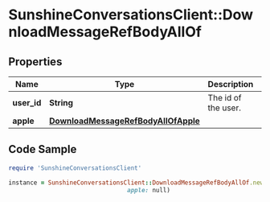 # SunshineConversationsClient::DownloadMessageRefBodyAllOf

## Properties

Name | Type | Description | Notes
------------ | ------------- | ------------- | -------------
**user_id** | **String** | The id of the user. | [optional] 
**apple** | [**DownloadMessageRefBodyAllOfApple**](DownloadMessageRefBodyAllOfApple.md) |  | [optional] 

## Code Sample

```ruby
require 'SunshineConversationsClient'

instance = SunshineConversationsClient::DownloadMessageRefBodyAllOf.new(user_id: 5963c0d619a30a2e00de36b8,
                                 apple: null)
```


